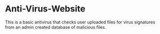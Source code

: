 # Anti-Virus-Website
This is a basic antivirus that checks user uploaded files for virus signatures from an admin created database of malicious files. 
